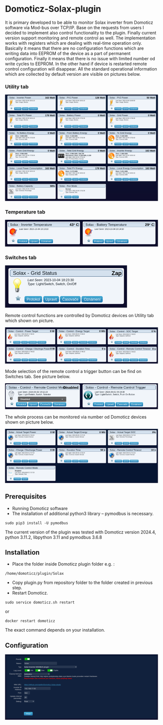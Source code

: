 # Domoticz-Solax-plugin
It is primary developed to be able to monitor Solax inverter from Domoticz software via Mod-bus over TCP/IP. Base on the requests from users I decided to implement also control functionality to the plugin. Finally current version support monitoring and remote control as well. The implementation works with registers which are dealing with real-time operation only. Basically it means that there are no configuration functions which are writing data into EEPROM of the device as a part of permanent configuration. Finally it means that there is no issue with limited number od write cycles to EEPROM. In the other hand if device is restarted remote control configuration will disappear.
All the standard operational information which are collected by default version are visible on pictures below.

### Utility tab

![Utility tab](images/Domoticz-Solax_1.png)

### Temperature tab

![Temperature tab](images/Domoticz-Solax_2.png)

### Switches tab

![Switches tab](images/Domoticz-Solax_3.png)

Remote control functions are controlled by Domoticz devices on Utility tab which shown on picture.

![Switches tab](images/Domoticz-Solax_6.png)

Mode selection of the remote control a trigger button can be find on Switches tab. See picture below.

![Switches tab](images/Domoticz-Solax_7.png)

The whole process can be monitored via number od Domoticz devices shown on picture below.

![Switches tab](images/Domoticz-Solax_5.png)

## Prerequisites
* Running Domoticz software
* The installation of additional python3 library – pymodbus is necessary.
```
sudo pip3 install -U pymodbus
```
The current version of the plugin was tested with Domoticz version 2024.4, python 3.11.2, libpython 3.11 and pymodbus 3.6.8

## Installation
* Place the folder inside Domoticz plugin folder e.g. :
```
/home/domoticz/plugin/Solax
```
* Copy plugin.py from repository folder to the folder created in previous step.
* Restart Domoticz.
```
sudo service domoticz.sh restart
```
or
```
docker restart domoticz
```
The exact command depends on your installation.

## Configuration
![Hardware configuration](images/Domoticz-Solax_4.png)

